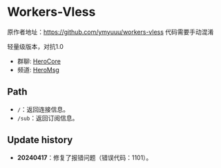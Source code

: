 # Workers-Vless

原作者地址：https://github.com/ymyuuu/workers-vless
代码需要手动混淆

轻量级版本，对抗1.0

- 群聊: [HeroCore](https://t.me/HeroCore)
- 频道: [HeroMsg](https://t.me/HeroMsg)
  
## Path

- `/`：返回连接信息。
- `/sub`：返回订阅信息。

## Update history

- **20240417**：修复了报错问题（错误代码：1101）。

